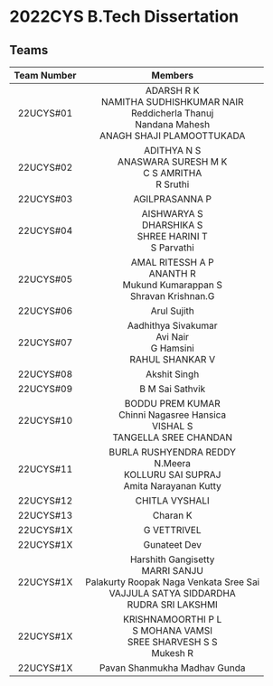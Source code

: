 # 2022CYS B.Tech Dissertation

## Teams

|  Team Number |           Members        |
|:------------:|:------------------------:|
|   22UCYS#01  |  ADARSH R K <br/> NAMITHA SUDHISHKUMAR NAIR <br/> Reddicherla Thanuj <br/> Nandana Mahesh <br/> ANAGH SHAJI PLAMOOTTUKADA | 
|   22UCYS#02  |  ADITHYA N S <br/> ANASWARA SURESH M K <br/> C S AMRITHA <br/> R Sruthi |
|   22UCYS#03  |  AGILPRASANNA P <br/> | 
|   22UCYS#04  |  AISHWARYA S <br/> DHARSHIKA S <br/> SHREE HARINI T <br/> S Parvathi |
|   22UCYS#05  |  AMAL RITESSH A P <br/> ANANTH R <br/> Mukund Kumarappan S <br/> Shravan Krishnan.G |
|   22UCYS#06  |  Arul Sujith <br/>  |
|   22UCYS#07  |  Aadhithya Sivakumar <br/> Avi Nair <br/> G Hamsini <br/> RAHUL SHANKAR V |
|   22UCYS#08  |  Akshit Singh <br/> |
|   22UCYS#09  |  B M Sai Sathvik <br/> |
|   22UCYS#10  |  BODDU PREM KUMAR <br/> Chinni Nagasree Hansica <br/> VISHAL S <br/> TANGELLA SREE CHANDAN |
|   22UCYS#11  |  BURLA RUSHYENDRA REDDY <br/> N.Meera <br/> KOLLURU SAI SUPRAJ <br/> Amita Narayanan Kutty |
|   22UCYS#12  |  CHITLA VYSHALI <br/> |
|   22UCYS#13  |  Charan K <br/>       |
|   22UCYS#1X  |  G VETTRIVEL <br/>    |
|   22UCYS#1X  |  Gunateet Dev <br/>   |
|   22UCYS#1X  |  Harshith Gangisetty <br/> MARRI SANJU <br/> Palakurty Roopak Naga Venkata Sree Sai <br/> VAJJULA SATYA SIDDARDHA <br/>  RUDRA SRI LAKSHMI |
|   22UCYS#1X  |  KRISHNAMOORTHI P L <br/> S MOHANA VAMSI <br/> SREE SHARVESH S S <br/> Mukesh R | 
|   22UCYS#1X  |  Pavan Shanmukha Madhav Gunda <br/>  | 

